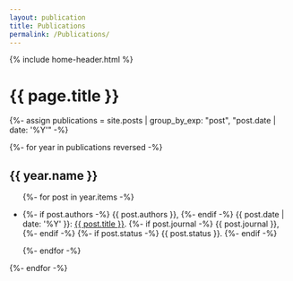 ```yaml
---
layout: publication 
title: Publications
permalink: /Publications/
---  
```

{% include home-header.html %}

<h1>{{ page.title }}</h1>

{%- assign publications = site.posts | group_by_exp: "post", "post.date | date: '%Y'" -%}

<div class="publications">
  {%- for year in publications reversed -%}
    <h2>{{ year.name }}</h2>
    <ul>
      {%- for post in year.items -%}
        <li>
          <p>
            {%- if post.authors -%}
              {{ post.authors }},
            {%- endif -%}
            {{ post.date | date: '%Y' }}:
            <a href="{{ post.url | relative_url }}">{{ post.title }}</a>.
            {%- if post.journal -%}
              {{ post.journal }},
            {%- endif -%}
            {%- if post.status -%}
              {{ post.status }}.
            {%- endif -%}
          </p>
        </li>
      {%- endfor -%}
    </ul>
  {%- endfor -%}
</div>

<script>
  function backToTop() {
    window.scrollTo({ top: 0, behavior: 'smooth' });
  }
</script>

